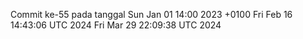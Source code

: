 Commit ke-55 pada tanggal Sun Jan 01 14:00 2023 +0100
Fri Feb 16 14:43:06 UTC 2024
Fri Mar 29 22:09:38 UTC 2024

